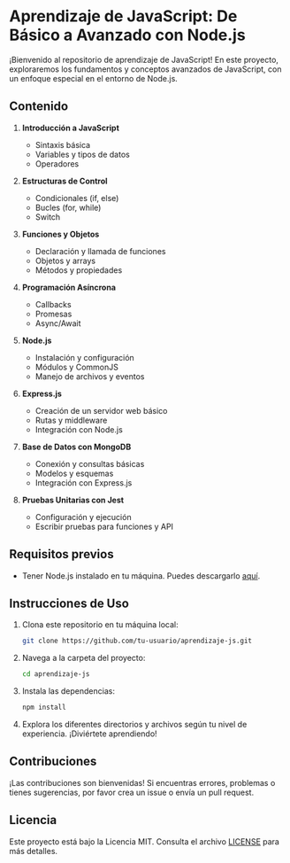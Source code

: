 # Aprendizaje de JavaScript: De Básico a Avanzado con Node.js

¡Bienvenido al repositorio de aprendizaje de JavaScript! En este proyecto, exploraremos los fundamentos y conceptos avanzados de JavaScript, con un enfoque especial en el entorno de Node.js.

## Contenido

1. **Introducción a JavaScript**
   - Sintaxis básica
   - Variables y tipos de datos
   - Operadores

2. **Estructuras de Control**
   - Condicionales (if, else)
   - Bucles (for, while)
   - Switch

3. **Funciones y Objetos**
   - Declaración y llamada de funciones
   - Objetos y arrays
   - Métodos y propiedades

4. **Programación Asíncrona**
   - Callbacks
   - Promesas
   - Async/Await

5. **Node.js**
   - Instalación y configuración
   - Módulos y CommonJS
   - Manejo de archivos y eventos

6. **Express.js**
   - Creación de un servidor web básico
   - Rutas y middleware
   - Integración con Node.js

7. **Base de Datos con MongoDB**
   - Conexión y consultas básicas
   - Modelos y esquemas
   - Integración con Express.js

8. **Pruebas Unitarias con Jest**
   - Configuración y ejecución
   - Escribir pruebas para funciones y API

## Requisitos previos
- Tener Node.js instalado en tu máquina. Puedes descargarlo [aquí](https://nodejs.org/).

## Instrucciones de Uso
1. Clona este repositorio en tu máquina local: 
   ```bash
   git clone https://github.com/tu-usuario/aprendizaje-js.git
   ```

2. Navega a la carpeta del proyecto:
   ```bash
   cd aprendizaje-js
   ```

3. Instala las dependencias:
   ```bash
   npm install
   ```

4. Explora los diferentes directorios y archivos según tu nivel de experiencia. ¡Diviértete aprendiendo!

## Contribuciones
¡Las contribuciones son bienvenidas! Si encuentras errores, problemas o tienes sugerencias, por favor crea un issue o envía un pull request.

## Licencia
Este proyecto está bajo la Licencia MIT. Consulta el archivo [LICENSE](LICENSE) para más detalles.

